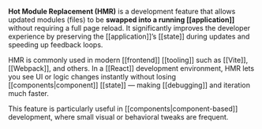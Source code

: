**Hot Module Replacement (HMR)** is a development feature that allows updated modules (files) to be **swapped into a running [[application]]** without requiring a full page reload. It significantly improves the developer experience by preserving the [[application]]’s [[state]] during updates and speeding up feedback loops.

HMR is commonly used in modern [[frontend]] [[tooling]] such as [[Vite]], [[Webpack]], and others. In a [[React]] development environment, HMR lets you see UI or logic changes instantly without losing [[components|component]] [[state]] — making [[debugging]] and iteration much faster.

This feature is particularly useful in [[components|component-based]] development, where small visual or behavioral tweaks are frequent.